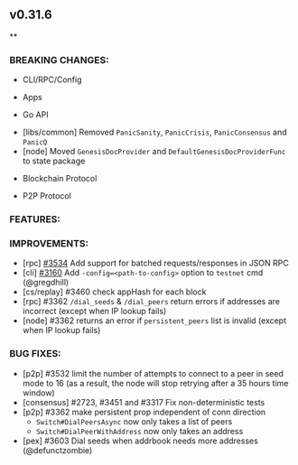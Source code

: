 ## v0.31.6

**

### BREAKING CHANGES:

* CLI/RPC/Config

* Apps

* Go API
- [libs/common] Removed `PanicSanity`, `PanicCrisis`, `PanicConsensus` and `PanicQ`
- [node] Moved `GenesisDocProvider` and `DefaultGenesisDocProviderFunc` to state package

* Blockchain Protocol

* P2P Protocol

### FEATURES:

### IMPROVEMENTS:
- [rpc] [\#3534](https://github.com/tendermint/tendermint/pull/3534) Add support for batched requests/responses in JSON RPC
- [cli] [\#3160](https://github.com/tendermint/tendermint/issues/3160) Add `-config=<path-to-config>` option to `testnet` cmd (@gregdhill)
- [cs/replay] \#3460 check appHash for each block
- [rpc] \#3362 `/dial_seeds` & `/dial_peers` return errors if addresses are incorrect (except when IP lookup fails)
- [node] \#3362 returns an error if `persistent_peers` list is invalid (except when IP lookup fails)

### BUG FIXES:
- [p2p] \#3532 limit the number of attempts to connect to a peer in seed mode
  to 16 (as a result, the node will stop retrying after a 35 hours time window)
- [consensus] \#2723, \#3451 and \#3317 Fix non-deterministic tests
- [p2p] \#3362 make persistent prop independent of conn direction
  * `Switch#DialPeersAsync` now only takes a list of peers
  * `Switch#DialPeerWithAddress` now only takes an address
- [pex] \#3603 Dial seeds when addrbook needs more addresses (@defunctzombie)
